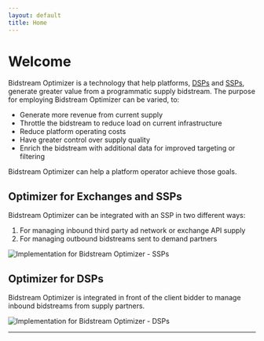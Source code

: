 ```yaml
---
layout: default
title: Home
---
```


# Welcome

Bidstream Optimizer is a technology that help platforms, [DSPs](#optimizer-for-dsps) and [SSPs](#optimizer-for-exchanges-and-ssps), generate greater value from a programmatic supply bidstream. The purpose for employing Bidstream Optimizer can be varied, to:

* Generate more revenue from current supply
* Throttle the bidstream to reduce load on current infrastructure
* Reduce platform operating costs
* Have greater control over supply quality
* Enrich the bidstream with additional data for improved targeting or filtering

Bidstream Optimizer can help a platform operator achieve those goals.

## Optimizer for Exchanges and SSPs

Bidstream Optimizer can be integrated with an SSP in two different ways:
1. For managing inbound third party ad network or exchange API supply
1. For managing outbound bidstreams sent to demand partners

![ Implementation for Bidstream Optimizer - SSPs](https://docs.google.com/drawings/d/1-tbcsTDbvZVz3wvYNMcz3EQNftsa8R6bUHTmjVTsOkg/pub?w=807&h=361)

## Optimizer for DSPs

Bidstream Optimizer is integrated in front of the client bidder to manage inbound bidstreams from supply partners.

![ Implementation for Bidstream Optimizer - DSPs](https://docs.google.com/drawings/d/1ehqJAC2VRH7DRcsJjhYBG67qI-nt2BmuQhEi-XxNd20/pub?w=402&h=361)

-----
